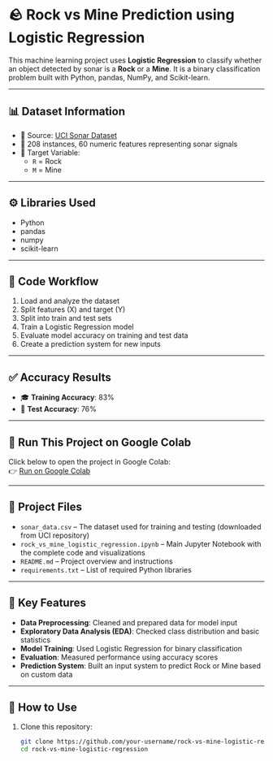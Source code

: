 # 🪨 Rock vs Mine Prediction using Logistic Regression

This machine learning project uses **Logistic Regression** to classify whether an object detected by sonar is a **Rock** or a **Mine**. It is a binary classification problem built with Python, pandas, NumPy, and Scikit-learn.

---

## 📊 Dataset Information

- 📁 Source: [UCI Sonar Dataset](https://archive.ics.uci.edu/ml/datasets/connectionist+bench+sonar+mines+vs.+rocks)
- 🔢 208 instances, 60 numeric features representing sonar signals
- 🎯 Target Variable:  
  - `R` = Rock  
  - `M` = Mine  

---

## ⚙️ Libraries Used

- Python
- pandas
- numpy
- scikit-learn

---

## 🧠 Code Workflow

1. Load and analyze the dataset
2. Split features (X) and target (Y)
3. Split into train and test sets
4. Train a Logistic Regression model
5. Evaluate model accuracy on training and test data
6. Create a prediction system for new inputs

---

## ✅ Accuracy Results

- 🎓 **Training Accuracy**: 83%
- 🧪 **Test Accuracy**: 76%

---

## 📎 Run This Project on Google Colab

Click below to open the project in Google Colab:  
👉 [Run on Google Colab](https://colab.research.google.com/drive/1Aeq_eoI1Uq9OYHTEXVAhEE3XIPH8Chzn#scrollTo=Pt3OC5YtPUjZ)

---

## 📁 Project Files

- `sonar_data.csv` – The dataset used for training and testing (downloaded from UCI repository)
- `rock_vs_mine_logistic_regression.ipynb` – Main Jupyter Notebook with the complete code and visualizations
- `README.md` – Project overview and instructions
- `requirements.txt` – List of required Python libraries

---

## 📌 Key Features

- **Data Preprocessing**: Cleaned and prepared data for model input
- **Exploratory Data Analysis (EDA)**: Checked class distribution and basic statistics
- **Model Training**: Used Logistic Regression for binary classification
- **Evaluation**: Measured performance using accuracy scores
- **Prediction System**: Built an input system to predict Rock or Mine based on custom data

---

## 🚀 How to Use

1. Clone this repository:
   ```bash
   git clone https://github.com/your-username/rock-vs-mine-logistic-regression.git
   cd rock-vs-mine-logistic-regression
